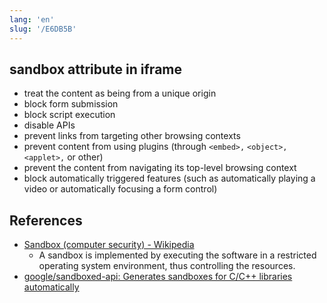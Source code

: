 ```yaml
---
lang: 'en'
slug: '/E6DB5B'
---
```


## sandbox attribute in iframe

- treat the content as being from a unique origin
- block form submission
- block script execution
- disable APIs
- prevent links from targeting other browsing contexts
- prevent content from using plugins (through `<embed>,` `<object>,` `<applet>,` or other)
- prevent the content from navigating its top-level browsing context
- block automatically triggered features (such as automatically playing a video or automatically focusing a form control)

## References

- [Sandbox \(computer security\) - Wikipedia](<https://en.wikipedia.org/wiki/Sandbox_(computer_security)>)
  - A sandbox is implemented by executing the software in a restricted operating system environment, thus controlling the resources.
- [google/sandboxed-api: Generates sandboxes for C/C++ libraries automatically](https://github.com/google/sandboxed-api)
